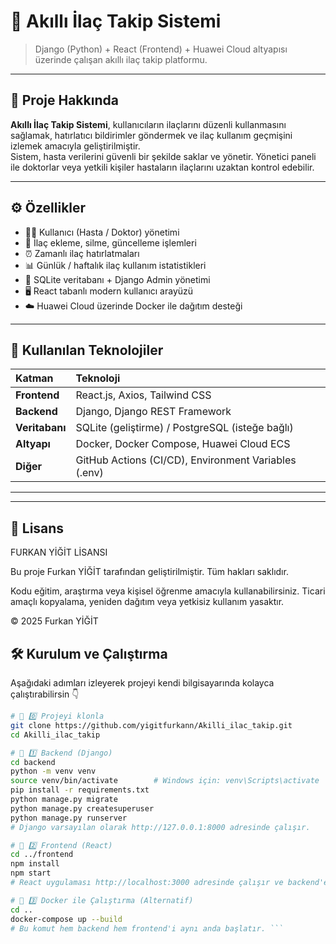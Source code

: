 # 🧠 Akıllı İlaç Takip Sistemi  
> Django (Python) + React (Frontend) + Huawei Cloud altyapısı üzerinde çalışan akıllı ilaç takip platformu.

---

## 🚀 Proje Hakkında  
**Akıllı İlaç Takip Sistemi**, kullanıcıların ilaçlarını düzenli kullanmasını sağlamak, hatırlatıcı bildirimler göndermek ve ilaç kullanım geçmişini izlemek amacıyla geliştirilmiştir.  
Sistem, hasta verilerini güvenli bir şekilde saklar ve yönetir. Yönetici paneli ile doktorlar veya yetkili kişiler hastaların ilaçlarını uzaktan kontrol edebilir.

---

## ⚙️ Özellikler  
- 👩‍⚕️ Kullanıcı (Hasta / Doktor) yönetimi  
- 💊 İlaç ekleme, silme, güncelleme işlemleri  
- ⏰ Zamanlı ilaç hatırlatmaları  
- 📊 Günlük / haftalık ilaç kullanım istatistikleri  
- 🧾 SQLite veritabanı + Django Admin yönetimi  
- 🖥️ React tabanlı modern kullanıcı arayüzü  
- ☁️ Huawei Cloud üzerinde Docker ile dağıtım desteği  

---

## 🧩 Kullanılan Teknolojiler  

| Katman | Teknoloji |
|:--|:--|
| **Frontend** | React.js, Axios, Tailwind CSS |
| **Backend** | Django, Django REST Framework |
| **Veritabanı** | SQLite (geliştirme) / PostgreSQL (isteğe bağlı) |
| **Altyapı** | Docker, Docker Compose, Huawei Cloud ECS |
| **Diğer** | GitHub Actions (CI/CD), Environment Variables (.env) |

---

--- 
## 📄 Lisans

FURKAN YİĞİT LİSANSI

Bu proje Furkan YİĞİT tarafından geliştirilmiştir.
Tüm hakları saklıdır.

Kodu eğitim, araştırma veya kişisel öğrenme amacıyla kullanabilirsiniz.
Ticari amaçlı kopyalama, yeniden dağıtım veya yetkisiz kullanım yasaktır.

© 2025 Furkan YİĞİT

## 🛠️ Kurulum ve Çalıştırma  

Aşağıdaki adımları izleyerek projeyi kendi bilgisayarında kolayca çalıştırabilirsin 👇  

```bash
# 🔹 0️⃣ Projeyi klonla
git clone https://github.com/yigitfurkann/Akilli_ilac_takip.git
cd Akilli_ilac_takip

# 🔹 1️⃣ Backend (Django)
cd backend
python -m venv venv
source venv/bin/activate        # Windows için: venv\Scripts\activate
pip install -r requirements.txt
python manage.py migrate
python manage.py createsuperuser
python manage.py runserver
# Django varsayılan olarak http://127.0.0.1:8000 adresinde çalışır.

# 🔹 2️⃣ Frontend (React)
cd ../frontend
npm install
npm start
# React uygulaması http://localhost:3000 adresinde çalışır ve backend'e bağlanır.

# 🔹 3️⃣ Docker ile Çalıştırma (Alternatif)
cd ..
docker-compose up --build
# Bu komut hem backend hem frontend'i aynı anda başlatır. ```



